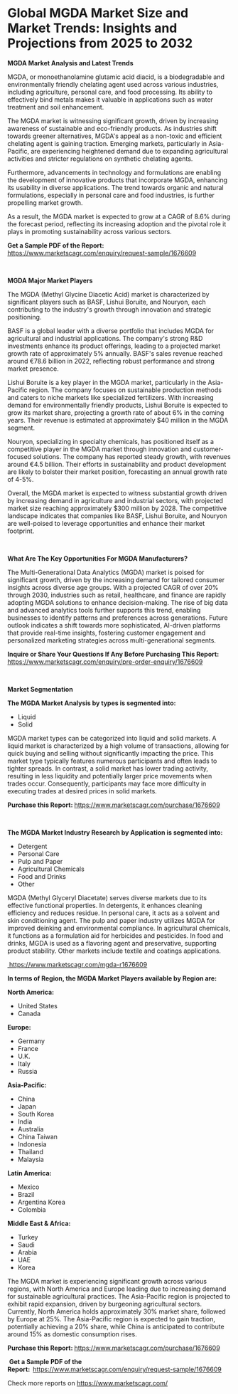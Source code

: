 <p><h1>Global MGDA Market Size and Market Trends: Insights and Projections from 2025 to 2032</h1></p><p><strong>MGDA Market Analysis and Latest Trends</strong></p>
<p><p>MGDA, or monoethanolamine glutamic acid diacid, is a biodegradable and environmentally friendly chelating agent used across various industries, including agriculture, personal care, and food processing. Its ability to effectively bind metals makes it valuable in applications such as water treatment and soil enhancement.</p><p>The MGDA market is witnessing significant growth, driven by increasing awareness of sustainable and eco-friendly products. As industries shift towards greener alternatives, MGDA's appeal as a non-toxic and efficient chelating agent is gaining traction. Emerging markets, particularly in Asia-Pacific, are experiencing heightened demand due to expanding agricultural activities and stricter regulations on synthetic chelating agents.</p><p>Furthermore, advancements in technology and formulations are enabling the development of innovative products that incorporate MGDA, enhancing its usability in diverse applications. The trend towards organic and natural formulations, especially in personal care and food industries, is further propelling market growth. </p><p>As a result, the MGDA market is expected to grow at a CAGR of 8.6% during the forecast period, reflecting its increasing adoption and the pivotal role it plays in promoting sustainability across various sectors.</p></p>
<p><strong>Get a Sample PDF of the Report:&nbsp;</strong> <a href="https://www.marketscagr.com/enquiry/request-sample/1676609?utm_campaign=2667&utm_medium=2&utm_source=Github&utm_content=ia&utm_term=31032025&utm_id=mgda">https://www.marketscagr.com/enquiry/request-sample/1676609</a></p>
<p>&nbsp;</p>
<p><strong>MGDA Major Market Players</strong></p>
<p><p>The MGDA (Methyl Glycine Diacetic Acid) market is characterized by significant players such as BASF, Lishui Boruite, and Nouryon, each contributing to the industry's growth through innovation and strategic positioning. </p><p>BASF is a global leader with a diverse portfolio that includes MGDA for agricultural and industrial applications. The company's strong R&D investments enhance its product offerings, leading to a projected market growth rate of approximately 5% annually. BASF's sales revenue reached around €78.6 billion in 2022, reflecting robust performance and strong market presence.</p><p>Lishui Boruite is a key player in the MGDA market, particularly in the Asia-Pacific region. The company focuses on sustainable production methods and caters to niche markets like specialized fertilizers. With increasing demand for environmentally friendly products, Lishui Boruite is expected to grow its market share, projecting a growth rate of about 6% in the coming years. Their revenue is estimated at approximately $40 million in the MGDA segment.</p><p>Nouryon, specializing in specialty chemicals, has positioned itself as a competitive player in the MGDA market through innovation and customer-focused solutions. The company has reported steady growth, with revenues around €4.5 billion. Their efforts in sustainability and product development are likely to bolster their market position, forecasting an annual growth rate of 4-5%.</p><p>Overall, the MGDA market is expected to witness substantial growth driven by increasing demand in agriculture and industrial sectors, with projected market size reaching approximately $300 million by 2028. The competitive landscape indicates that companies like BASF, Lishui Boruite, and Nouryon are well-poised to leverage opportunities and enhance their market footprint.</p></p>
<p>&nbsp;</p>
<p><strong>What Are The Key Opportunities For MGDA Manufacturers?</strong></p>
<p><p>The Multi-Generational Data Analytics (MGDA) market is poised for significant growth, driven by the increasing demand for tailored consumer insights across diverse age groups. With a projected CAGR of over 20% through 2030, industries such as retail, healthcare, and finance are rapidly adopting MGDA solutions to enhance decision-making. The rise of big data and advanced analytics tools further supports this trend, enabling businesses to identify patterns and preferences across generations. Future outlook indicates a shift towards more sophisticated, AI-driven platforms that provide real-time insights, fostering customer engagement and personalized marketing strategies across multi-generational segments.</p></p>
<p><strong>Inquire or Share Your Questions If Any Before Purchasing This Report:</strong> <a href="https://www.marketscagr.com/enquiry/pre-order-enquiry/1676609?utm_campaign=2667&utm_medium=2&utm_source=Github&utm_content=ia&utm_term=31032025&utm_id=mgda">https://www.marketscagr.com/enquiry/pre-order-enquiry/1676609</a></p>
<p>&nbsp;</p>
<p><strong>Market Segmentation</strong></p>
<p><strong>The MGDA Market Analysis by types is segmented into:</strong></p>
<p><ul><li>Liquid</li><li>Solid</li></ul></p>
<p><p>MGDA market types can be categorized into liquid and solid markets. A liquid market is characterized by a high volume of transactions, allowing for quick buying and selling without significantly impacting the price. This market type typically features numerous participants and often leads to tighter spreads. In contrast, a solid market has lower trading activity, resulting in less liquidity and potentially larger price movements when trades occur. Consequently, participants may face more difficulty in executing trades at desired prices in solid markets.</p></p>
<p><strong>Purchase this Report:&nbsp;</strong><a href="https://www.marketscagr.com/purchase/1676609?utm_campaign=2667&utm_medium=2&utm_source=Github&utm_content=ia&utm_term=31032025&utm_id=mgda">https://www.marketscagr.com/purchase/1676609</a></p>
<p>&nbsp;</p>
<p><strong>The MGDA Market Industry Research by Application is segmented into:</strong></p>
<p><ul><li>Detergent</li><li>Personal Care</li><li>Pulp and Paper</li><li>Agricultural Chemicals</li><li>Food and Drinks</li><li>Other</li></ul></p>
<p><p>MGDA (Methyl Glyceryl Diacetate) serves diverse markets due to its effective functional properties. In detergents, it enhances cleaning efficiency and reduces residue. In personal care, it acts as a solvent and skin conditioning agent. The pulp and paper industry utilizes MGDA for improved deinking and environmental compliance. In agricultural chemicals, it functions as a formulation aid for herbicides and pesticides. In food and drinks, MGDA is used as a flavoring agent and preservative, supporting product stability. Other markets include textile and coatings applications.</p></p>
<p><a href="https://www.marketscagr.com/mgda-r1676609?utm_campaign=2667&utm_medium=2&utm_source=Github&utm_content=ia&utm_term=31032025&utm_id=mgda">&nbsp;https://www.marketscagr.com/mgda-r1676609</a></p>
<p><strong>In terms of Region, the MGDA Market Players available by Region are:</strong></p>
<p>
    <p> <strong> North America: </strong>
        <ul>
            <li>United States</li>
            <li>Canada</li>
        </ul>
        </p> 
    <p> <strong> Europe: </strong>
        <ul>
            <li>Germany</li>
            <li>France</li>
            <li>U.K.</li>
            <li>Italy</li>
            <li>Russia</li>
        </ul>
        </p> 
    <p> <strong> Asia-Pacific: </strong>
        <ul>
            <li>China</li>
            <li>Japan</li>
            <li>South Korea</li>
            <li>India</li>
            <li>Australia</li>
            <li>China Taiwan</li>
            <li>Indonesia</li>
            <li>Thailand</li>
            <li>Malaysia</li>
        </ul>
        </p> 
    <p> <strong> Latin America: </strong>
        <ul>
            <li>Mexico</li>
            <li>Brazil</li>
            <li>Argentina Korea</li>
            <li>Colombia</li>
        </ul>
        </p> 
    <p> <strong> Middle East & Africa: </strong>
        <ul>
            <li>Turkey</li>
            <li>Saudi</li>
            <li>Arabia</li>
            <li>UAE</li>
            <li>Korea</li>
        </ul>
    </p>
    </p>
<p><p>The MGDA market is experiencing significant growth across various regions, with North America and Europe leading due to increasing demand for sustainable agricultural practices. The Asia-Pacific region is projected to exhibit rapid expansion, driven by burgeoning agricultural sectors. Currently, North America holds approximately 30% market share, followed by Europe at 25%. The Asia-Pacific region is expected to gain traction, potentially achieving a 20% share, while China is anticipated to contribute around 15% as domestic consumption rises.</p></p>
<p><strong>Purchase this Report: </strong><a href="https://www.marketscagr.com/purchase/1676609?utm_campaign=2667&utm_medium=2&utm_source=Github&utm_content=ia&utm_term=31032025&utm_id=mgda">https://www.marketscagr.com/purchase/1676609</a></p>
<p>&nbsp;<strong>Get a Sample PDF of the Report:&nbsp;&nbsp;</strong><a href="https://www.marketscagr.com/enquiry/request-sample/1676609?utm_campaign=2667&utm_medium=2&utm_source=Github&utm_content=ia&utm_term=31032025&utm_id=mgda">https://www.marketscagr.com/enquiry/request-sample/1676609</a></p>
<p><strong></strong></p>
<p>Check more reports on <a href="https://www.marketscagr.com/?utm_campaign=2667&utm_medium=2&utm_source=Github&utm_content=ia&utm_term=31032025&utm_id=mgda">https://www.marketscagr.com/</a></p>